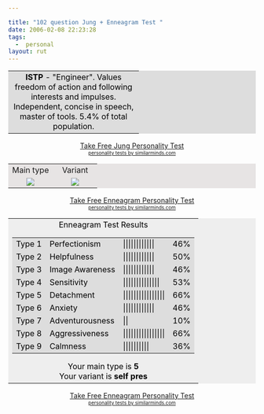 ```yaml
---

title: "102 question Jung + Enneagram Test "
date: 2006-02-08 22:23:28
tags:
  -  personal
layout: rut
---
```


<div align="center"> <table border="0" cellpadding="0" cellspacing="0" bgcolor="#dddddd"> <tr> <td width="250"> <div align="center"> <font color="black"><b>ISTP</b> -  "Engineer". Values freedom of action and following interests and impulses. Independent, concise in speech, master of tools. 5.4% of total population. </font></div> </td> </tr> </table> <a href="http://similarminds.com/embti.html">Take Free Jung Personality Test</a><br  /><font size="1"><a href="http://similarminds.com">personality tests by similarminds.com</a></font></div>
<div align="center"><!-- 3.07 / 4.72 --><table border="0" cellpadding="0" cellspacing="2" width="240"bgcolor="#e7e4e4"><tr> <td width="50%"><div align="center"> Main type</div> </td><td><div align="center">Variant</div></td> </tr><tr><td width="50%"><div align="center"><img src="http://images.similarminds.com/5.gif" border="0" /></div> </td><td><div align="center"><img src="http://images.similarminds.com/spsosx.gif" border="0" /></div> </td></tr></table><a href="http://www.similarminds.com/embti.html">Take Free Enneagram Personality Test</a><br  /><font size="1"><a href="http://similarminds.com">personality tests by similarminds.com</a></font></div>
<div align="center"> <table style="color: black; background: #eeeeee"border="0" cellpadding="0" cellspacing="2"> <tr> <td bgcolor="#eeeeee"> <div align="center"> Enneagram Test Results <table style="color: black; background: #dddddd" border="0" cellpadding="0" cellspacing="4" bgcolor="#dddddd"> <tr> <td>Type 1 </td> <td>Perfectionism</td> <td width="50"> ||||||||||||</td> <td width="30"> 46% </td> </tr> <tr> <td>Type 2</td> <td> Helpfulness</td> <td width="50">||||||||||||</td> <td width="30"> 50% </td> </tr> <tr> <td> Type 3</td> <td> Image Awareness</td> <td width="50"> ||||||||||||</td> <td width="30"> 46% </td> </tr> <tr> <td>Type 4</td> <td>Sensitivity</td> <td width="50"> ||||||||||||||</td> <td width="30"> 53% </td> </tr> <tr> <td> Type 5</td> <td> Detachment</td> <td width="50"> ||||||||||||||||</td> <td width="30"> 66% </td> </tr> <tr> <td>Type 6</td> <td>Anxiety</td> <td width="50"> ||||||||||||</td> <td width="30"> 46% </td> </tr> <tr> <td> Type 7</td> <td> Adventurousness</td> <td width="50"> ||</td> <td width="30"> 10% </td> </tr> <tr> <td> Type 8</td> <td>Aggressiveness</td> <td width="50"> ||||||||||||||||</td> <td width="30"> 66% </td> </tr> <tr> <td> Type 9</td> <td>Calmness</td> <td width="50">||||||||||</td> <td width="30"> 36% </td> </tr> </table> Your main type is <b> 5</b> <br  /> Your variant is <b> self pres</b> </div> </td> </tr> </table> <a href="http://www.similarminds.com/embti.html">Take Free Enneagram Personality Test</a><br  /><font size="1"><a href="http://similarminds.com">personality tests by similarminds.com</a></font></div>


